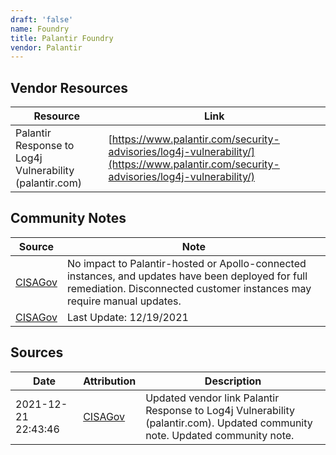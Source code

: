 ```yaml
---
draft: 'false'
name: Foundry
title: Palantir Foundry
vendor: Palantir
---
```


## Vendor Resources
| Resource | Link |
| --- | --- |
| Palantir Response to Log4j Vulnerability (palantir.com) | [https://www.palantir.com/security-advisories/log4j-vulnerability/](https://www.palantir.com/security-advisories/log4j-vulnerability/) |


## Community Notes
| Source | Note |
| --- | --- |
| [CISAGov](https://raw.githubusercontent.com/cisagov/log4j-affected-db/develop/README.md) | No impact to Palantir-hosted or Apollo-connected instances, and updates have been deployed for full remediation. Disconnected customer instances may require manual updates. |
| [CISAGov](https://raw.githubusercontent.com/cisagov/log4j-affected-db/develop/README.md) | Last Update: 12/19/2021 |

## Sources
| Date | Attribution | Description |
| --- | --- | --- |
| 2021-12-21 22:43:46 | [CISAGov](https://raw.githubusercontent.com/cisagov/log4j-affected-db/develop/README.md) | Updated vendor link Palantir Response to Log4j Vulnerability (palantir.com). Updated community note. Updated community note.  |

